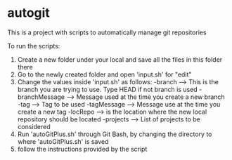 # autogit
This is a project with scripts to automatically manage git repositories

To run the scripts:
1) Create a new folder under your local and save all the files in this folder there
2) Go to the newly created folder and open 'input.sh' for "edit"
3) Change the values inside 'input.sh' as follows:
    -branch --> This is the branch you are trying to use. Type HEAD if not branch is used
    -branchMessage --> Message used at the time you create a new branch
    -tag --> Tag to be used
    -tagMessage --> Message use at the time you create a new tag
    -locRepo --> is the location where the new local repository should be located
    -projects --> List of projects to be considered
4) Run 'autoGitPlus.sh' through Git Bash, by changing the directory to where 'autoGitPlus.sh' is saved
5) follow the instructions provided by the script
